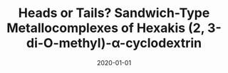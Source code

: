 ---
title: "Heads or Tails? Sandwich-Type Metallocomplexes of Hexakis (2, 3-di-O-methyl)-&alpha;-cyclodextrin"
collection: publications
permalink: /publication/2020-01-01-Heads-or-Tails-Sandwich-Type-Metallocomplexes-of-Hexakis-2-3-di-O-methyl-alpha-cyclodextrin
date: 2020-01-01
venue: 'Crystal Growth &amp; Design'
url: 'https://pubs.acs.org/doi/abs/10.1021/acs.cgd.0c00532'
citation: ' Ondrej Jurcek,  Rakesh Puttreddy,  Filip Topic,  Pia Jurcek,  Pezhman Zarabadi-Poor,  Hendrik Schroder,  Radek Marek,  Kari Rissanen,  Crystal Growth &amp;amp; Design, 2020,20,6.'
---